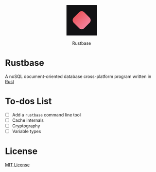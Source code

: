 <div align="center">
    <img src="./assets/icon.png" height="100">
    <p>Rustbase</p>
</div>

# Rustbase
A noSQL document-oriented database cross-platform program written in [Rust](https://www.rust-lang.org/)

# To-dos List
  - [ ] Add a `rustbase` command line tool
  - [ ] Cache internals
  - [ ] Cryptography
  - [ ] Variable types

# License
[MIT License](./LICENSE)